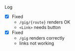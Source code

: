Log
- [x] Fixed
  - `/gig/{route}` renders OK
  - `<Link>` needs button
- [x] Fixed
  - `/gig` renders correctly
  - links not working
